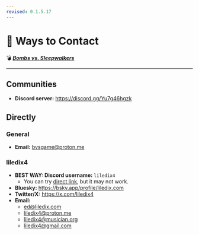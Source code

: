 ```yaml
---
revised: 0.1.5.17
---
```


# 📄 Ways to Contact

💣 ***[Bombs vs. Sleepwalkers][home]***

****

## Communities

- **Discord server:** <https://discord.gg/Yu7g46hgzk>

## Directly

### General

- **Email:** <bvsgame@proton.me>

### liledix4

- **BEST WAY: Discord username:** `liledix4`
  - You can try [direct link][discord_dm], but it may not work.
- **Bluesky:** <https://bsky.app/profile/liledix.com>
- **Twitter/X:** <https://x.com/liledix4>
- **Email:**
  - <ed@liledix.com>
  - <liledix4@proton.me>
  - <liledix4@musician.org>
  - <liledix4@gmail.com>

[home]: /README.md
[discord_dm]: https://discord.com/users/472184744814051330
